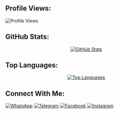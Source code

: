 
## Profile Views:
<p align="left"> 
  <img src="https://komarev.com/ghpvc/?username=ridwanzanphelibelll&label=Profile%20views&color=4285F4&style=flat" alt="Profile Views" />
</p>

## GitHub Stats:
<p align="center">
  <a href="https://github.com/ridwanzanphelibelll">
    <img src="https://github-readme-stats.vercel.app/api?username=ridwanzanphelibelll&show_icons=true&theme=radical&include_all_commits=true&count_private=true" alt="GitHub Stats" />
  </a>
</p>

## Top Languages:
<p align="center">
  <a href="https://github.com/ridwanzanphelibelll">
    <img src="https://github-readme-stats.vercel.app/api/top-langs/?username=ridwanzanphelibelll&theme=radical&layout=compact" alt="Top Languages" />
  </a>
</p>

## Connect With Me:
[![WhatsApp](https://img.shields.io/badge/WhatsApp-25D366?style=flat&logo=whatsapp&logoColor=white)](https://wa.me/6285225416745)
[![Telegram](https://img.shields.io/badge/Telegram-2CA5E0?style=flat&logo=telegram&logoColor=white)](https://t.me/RidwanzSaputra)
[![Facebook](https://img.shields.io/badge/Facebook-1877F2?style=flat&logo=facebook&logoColor=white)](https://facebook.com/Ridwanzanphelibelll)
[![Instagram](https://img.shields.io/badge/Instagram-E4405F?style=flat&logo=instagram&logoColor=white)](https://instagram.com/rdwnzsptra)
